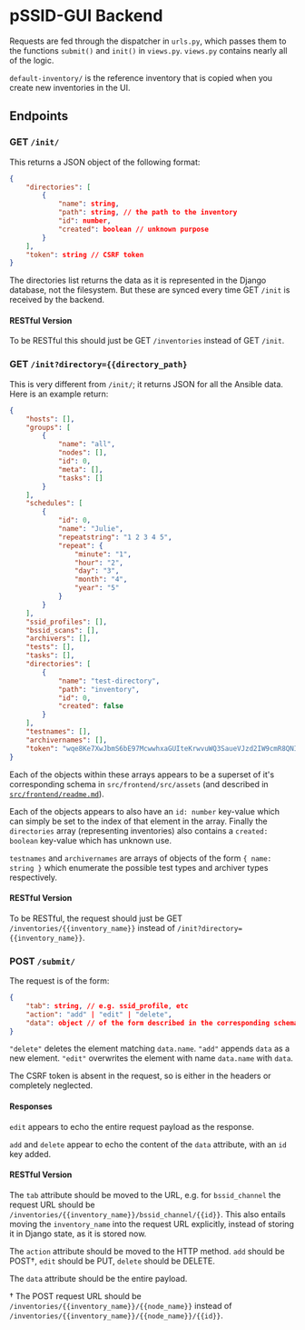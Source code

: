 # pSSID-GUI Backend

Requests are fed through the dispatcher in `urls.py`, which passes them to the functions `submit()` and `init()` in `views.py`. `views.py` contains nearly all of the logic.

`default-inventory/` is the reference inventory that is copied when you create new inventories in the UI.

## Endpoints

### GET `/init/`

This returns a JSON object of the following format:

```json
{
    "directories": [
        {
            "name": string,
            "path": string, // the path to the inventory
            "id": number,
            "created": boolean // unknown purpose
        }
    ],
    "token": string // CSRF token
}
```

The directories list returns the data as it is represented in the Django database, not the filesystem. But these are synced every time GET `/init` is received by the backend.

#### RESTful Version

To be RESTful this should just be GET `/inventories` instead of GET `/init`.

### GET `/init?directory={{directory_path}`

This is very different from `/init/`; it returns JSON for all the Ansible data. Here is an example return:

```json
{
    "hosts": [],
    "groups": [
        {
            "name": "all",
            "nodes": [],
            "id": 0,
            "meta": [],
            "tasks": []
        }
    ],
    "schedules": [
        {
            "id": 0,
            "name": "Julie",
            "repeatstring": "1 2 3 4 5",
            "repeat": {
                "minute": "1",
                "hour": "2",
                "day": "3",
                "month": "4",
                "year": "5"
            }
        }
    ],
    "ssid_profiles": [],
    "bssid_scans": [],
    "archivers": [],
    "tests": [],
    "tasks": [],
    "directories": [
        {
            "name": "test-directory",
            "path": "inventory",
            "id": 0,
            "created": false
        }
    ],
    "testnames": [],
    "archivernames": [],
    "token": "wqe8Ke7XwJbmS6bE97McwwhxaGUIteKrwvuWQ3SaueVJzd2IW9cmR8QNI2JPYYEW"
}
```

Each of the objects within these arrays appears to be a superset of it's corresponding schema in `src/frontend/src/assets` (and described in [`src/frontend/readme.md`](../frontend/readme.md)).

Each of the objects appears to also have an `id: number` key-value which can simply be set to the index of that element in the array. Finally the `directories` array (representing inventories) also contains a `created: boolean` key-value which has unknown use.

`testnames` and `archivernames` are arrays of objects of the form `{ name: string }` which enumerate the possible test types and archiver types respectively.

#### RESTful Version

To be RESTful, the request should just be GET `/inventories/{{inventory_name}}` instead of `/init?directory={{inventory_name}}`.

### POST `/submit/`

The request is of the form:

```json
{
    "tab": string, // e.g. ssid_profile, etc
    "action": "add" | "edit" | "delete",
    "data": object // of the form described in the corresponding schema in `src/frontend/src/assets`
}
```

`"delete"` deletes the element matching `data.name`. `"add"` appends `data` as a new element. `"edit"` overwrites the element with name `data.name` with `data`.

The CSRF token is absent in the request, so is either in the headers or completely neglected.

#### Responses

`edit` appears to echo the entire request payload as the response. 

`add` and `delete` appear to echo the content of the `data` attribute, with an `id` key added.

#### RESTful Version

The `tab` attribute should be moved to the URL, e.g. for `bssid_channel` the request URL should be `/inventories/{{inventory_name}}/bssid_channel/{{id}}`. This also entails moving the `inventory_name` into the request URL explicitly, instead of storing it in Django state, as it is stored now.

The `action` attribute should be moved to the HTTP method. `add` should be POST†, `edit` should be PUT, `delete` should be DELETE.

The `data` attribute should be the entire payload.

† The POST request URL should be `/inventories/{{inventory_name}}/{{node_name}}` instead of `/inventories/{{inventory_name}}/{{node_name}}/{{id}}`.